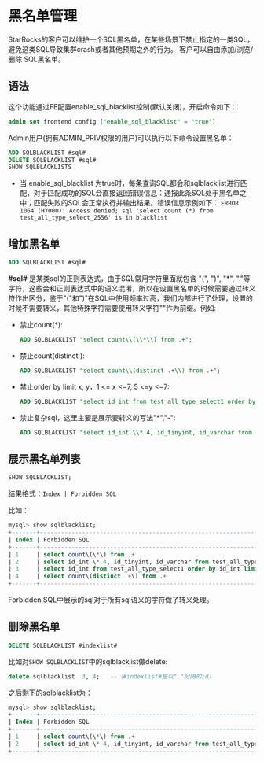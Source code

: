 # 黑名单管理

StarRocks的客户可以维护一个SQL黑名单，在某些场景下禁止指定的一类SQL，避免这类SQL导致集群crash或者其他预期之外的行为。
客户可以自由添加/浏览/删除 SQL黑名单。

## 语法

这个功能通过FE配置enable_sql_blacklist控制(默认关闭)，开启命令如下：

~~~sql
admin set frontend config ("enable_sql_blacklist" = "true")
~~~

Admin用户(拥有ADMIN_PRIV权限的用户)可以执行以下命令设置黑名单：

~~~sql
ADD SQLBLACKLIST #sql#
DELETE SQLBLACKLIST #sql#
SHOW SQLBLACKLISTS
~~~

* 当 enable\_sql\_blacklist 为true时，每条查询SQL都会和sqlblacklist进行匹配，对于匹配成功的SQL会直接返回错误信息：通报此条SQL处于黑名单之中；匹配失败的SQL会正常执行并输出结果。错误信息示例如下：
`ERROR 1064 (HY000): Access denied; sql 'select count (*) from test_all_type_select_2556' is in blacklist`

## 增加黑名单

~~~sql
ADD SQLBLACKLIST #sql#
~~~

**#sql#** 是某类sql的正则表达式，由于SQL常用字符里面就包含 "(", ")", "*", "."等字符，这些会和正则表达式中的语义混淆，所以在设置黑名单的时候需要通过转义符作出区分，鉴于"("和")"在SQL中使用频率过高，我们内部进行了处理，设置的时候不需要转义，其他特殊字符需要使用转义字符"\"作为前缀。例如:

* 禁止count(\*):

    ~~~sql
    ADD SQLBLACKLIST "select count\\(\\*\\) from .+";
    ~~~

* 禁止count(distinct ):

    ~~~sql
    ADD SQLBLACKLIST "select count\\(distinct .+\\) from .+";
    ~~~

* 禁止order by limit x, y，1 <= x <=7, 5 <=y <=7:

    ~~~sql
    ADD SQLBLACKLIST "select id_int from test_all_type_select1 order by id_int limit [1-7], [5-7]";
    ~~~

* 禁止复杂sql，这里主要是展示要转义的写法"*","-":

    ~~~sql
    ADD SQLBLACKLIST "select id_int \\* 4, id_tinyint, id_varchar from test_all_type_nullable except select id_int, id_tinyint, id_varchar from test_basic except select (id_int \\* 9 \\- 8) \\/ 2, id_tinyint, id_varchar from test_all_type_nullable2 except select id_int, id_tinyint, id_varchar from test_basic_nullable";
    ~~~

## 展示黑名单列表

~~~sql
SHOW SQLBLACKLIST;
~~~

结果格式：`Index | Forbidden SQL`

比如：

~~~sql
mysql> show sqlblacklist;
+-------+--------------------------------------------------------------------------------------------------------------------------------------------------------------------------------------------------------------------------------------------------------------------------------------------------------+
| Index | Forbidden SQL                                                                                                                                                                                                                                                                                          |
+-------+--------------------------------------------------------------------------------------------------------------------------------------------------------------------------------------------------------------------------------------------------------------------------------------------------------+
| 1     | select count\(\*\) from .+                                                                                                                                                                                                                                                                             |
| 2     | select id_int \* 4, id_tinyint, id_varchar from test_all_type_nullable except select id_int, id_tinyint, id_varchar from test_basic except select \(id_int \* 9 \- 8\) \/ 2, id_tinyint, id_varchar from test_all_type_nullable2 except select id_int, id_tinyint, id_varchar from test_basic_nullable |
| 3     | select id_int from test_all_type_select1 order by id_int limit [1-7], [5-7]                                                                                                                                                                                                                            |
| 4     | select count\(distinct .+\) from .+                                                                                                                                                                                                                                                                    |
+-------+--------------------------------------------------------------------------------------------------------------------------------------------------------------------------------------------------------------------------------------------------------------------------------------------------------+

~~~

Forbidden SQL中展示的sql对于所有sql语义的字符做了转义处理。

## 删除黑名单

~~~sql
DELETE SQLBLACKLIST #indexlist#
~~~

比如对`SHOW SQLBLACKLIST`中的sqlblacklist做delete:

~~~sql
delete sqlblacklist  3, 4;   --（#indexlist#是以","分隔的id）
~~~

之后剩下的sqlblacklist为：

~~~sql
mysql> show sqlblacklist;
+-------+--------------------------------------------------------------------------------------------------------------------------------------------------------------------------------------------------------------------------------------------------------------------------------------------------------+
| Index | Forbidden SQL                                                                                                                                                                                                                                                                                          |
+-------+--------------------------------------------------------------------------------------------------------------------------------------------------------------------------------------------------------------------------------------------------------------------------------------------------------+
| 1     | select count\(\*\) from .+                                                                                                                                                                                                                                                                             |
| 2     | select id_int \* 4, id_tinyint, id_varchar from test_all_type_nullable except select id_int, id_tinyint, id_varchar from test_basic except select \(id_int \* 9 \- 8\) \/ 2, id_tinyint, id_varchar from test_all_type_nullable2 except select id_int, id_tinyint, id_varchar from test_basic_nullable |
+-------+--------------------------------------------------------------------------------------------------------------------------------------------------------------------------------------------------------------------------------------------------------------------------------------------------------+

~~~
